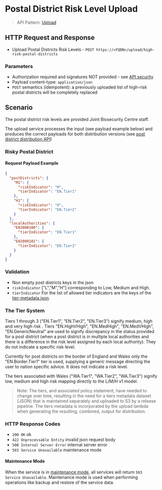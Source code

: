 # Postal District Risk Level Upload

> API Pattern: [Upload](../../../api-patterns.md#upload)

## HTTP Request and Response

- Upload Postal Districts Risk Levels - ```POST https://<FQDN>/upload/high-risk-postal-districts```

### Parameters
- Authorization required and signatures NOT provided - see [API security](../../../api-security.md)
- Payload content-type: ```application/json```
- `POST` semantics (idempotent): a previously uploaded list of high-risk postal districts will be completely replaced

## Scenario

The postal district risk levels are provided Joint Biosecurity Centre staff.

The upload service processes the input (see payload example below) and produces the correct payloads for both distribution versions (see [post district distribution API](../../mobile-facing/distribution/postal-district-risk-level-distribution.md))

### Risky Postal District
#### Request Payload Example

```json
{
  "postDistricts": {
    "M1": {
      "riskIndicator": "M",
      "tierIndicator": "EN.Tier1"
    },
    "H1": {
      "riskIndicator": "H",
      "tierIndicator": "EN.Tier2"
    }
  },
  "localAuthorities": {
    "E02000100": {
      "tierIndicator": "EN.Tier1"
    },
    "E02000101": {
      "tierIndicator": "EN.Tier2"
    }
  }
}
```

### Validation

- Non empty post districts keys in the json
- `riskIndicator` ["L","M","H"] corresponding to Low, Medium and High.
- `tierIndicator` For the list of allowed tier indicators are the keys of the [tier-metadata.json](../../../../../src/static/tier-metadata.json).

### The Tier System

Tiers 1 through 3 ("EN.Tier1", "EN.Tier2", "EN.Tier3") signify medium, high and very high risk .
Tiers "EN.HighVHigh", "EN.MedHigh", "EN.MedVHigh", "EN.GenericNeutral" are used to signify discrepancy in the status provided for a post district (when a post district is in multiple local authorities and there is a difference in the risk level assigned by each local authority). They do not indicate a specific risk level.

Currently for post districts on the border of England and Wales only the "EN.Border.Tier1" tier is used, supplying a generic message directing the user to nation specific advice. It does not indicate a risk level.

The tiers associated with Wales ("WA.Tier1", "WA.Tier2", "WA.Tier3") signify low, medium and high risk mapping directly to the L/M/H v1 model.

> Note: The tiers, and associated policy statement,  have needed to change over time, resulting in the need for a tiers metadata dataset (JSON) that is maintained separately and uploaded to S3 by a release pipeline.
> The tiers metadata is incorporated by the upload lambda when generating the resulting, combined, output for distribution.
### HTTP Response Codes

- `200 OK` ok
- `422 Unprocessable Entity` invalid json request body
- `500 Internal Server Error` internal server error
- `503 Service Unavailable` maintenance mode

#### Maintenance Mode

When the service is in [maintenance mode](../../../../design/details/api-maintenance-mode.md), all services will return `503 Service Unavailable`. Maintenance mode is used when performing operations like backup and restore of the service data.
